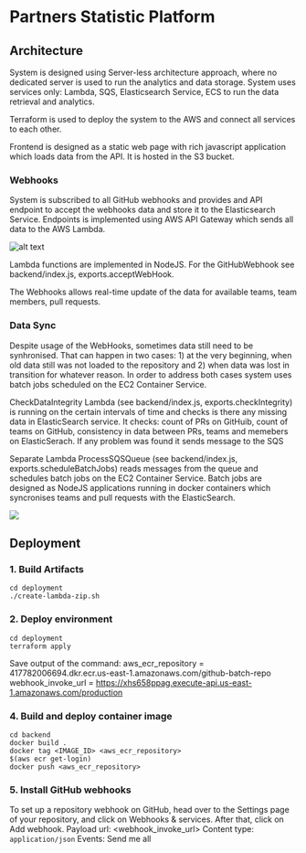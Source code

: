 # Partners Statistic Platform

## Architecture

System is designed using Server-less architecture approach, where no dedicated server is used to run the analytics and data storage. System uses services only: Lambda, SQS, Elasticsearch Service, ECS to run the data retrieval and analytics.

Terraform is used to deploy the system to the AWS and connect all services to each other.

Frontend is designed as a static web page with rich javascript application which loads data from the API. It is hosted in the S3 bucket.

### Webhooks

System is subscribed to all GitHub webhooks and provides and API endpoint to accept the webhooks data and store it to the Elasticsearch Service. Endpoints is implemented using AWS API Gateway which sends all data to the AWS Lambda.

![alt text](https://s3.amazonaws.com/magento-partners-content/GitHubWebHooks.jpg)

Lambda functions are implemented in NodeJS. For the GitHubWebhook see backend/index.js, exports.acceptWebHook.

The Webhooks allows real-time update of the data for available teams, team members, pull requests.

### Data Sync

Despite usage of the WebHooks, sometimes data still need to be synhronised. That can happen in two cases: 1) at the very beginning, when old data still was not loaded to the repository and 2) when data was lost in transition for whatever reason. In order to address both cases system uses batch jobs scheduled on the EC2 Container Service.

CheckDataIntegrity Lambda (see backend/index.js, exports.checkIntegrity) is running on the certain intervals of time and checks is there any missing data in ElasticSearch service. It checks: count of PRs on GitHuib, count of teams on GitHub, consistency in data between PRs, teams and memebers on ElasticSerach. If any problem was found it sends message to the SQS

Separate Lambda ProcessSQSQueue (see backend/index.js, exports.scheduleBatchJobs) reads messages from the queue and schedules batch jobs on the EC2 Container Service. Batch jobs are designed as NodeJS applications running in docker containers which syncronises teams and pull requests with the ElasticSearch.

![](https://s3.amazonaws.com/magento-partners-content/SyncTeamsPRs.jpg)

## Deployment

### 1. Build Artifacts
```
cd deployment
./create-lambda-zip.sh
```

### 2. Deploy environment
```
cd deployment
terraform apply
```

Save output of the command:
aws_ecr_repository = 417782006694.dkr.ecr.us-east-1.amazonaws.com/github-batch-repo
webhook_invoke_url = https://xhs658ppag.execute-api.us-east-1.amazonaws.com/production

### 4. Build and deploy container image
```
cd backend
docker build .
docker tag <IMAGE_ID> <aws_ecr_repository>
$(aws ecr get-login)
docker push <aws_ecr_repository>
```

### 5. Install GitHub webhooks

To set up a repository webhook on GitHub, head over to the Settings page of your repository, and click on Webhooks & services. After that, click on Add webhook.
Payload url: <webhook_invoke_url>
Content type: `application/json`
Events: Send me all
